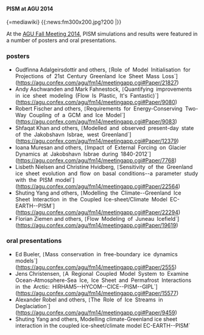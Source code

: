 #### PISM at AGU 2014

{=mediawiki}
{{:news:fm300x200.jpg?200 |}}

At the [AGU Fall Meeting
2014](http://fallmeeting.agu.org/2014/), PISM simulations and
results were featured in a number of posters and oral presentations.

### posters

* Gudfinna Adalgeirsdottir and others, `[`Role`` ``of`` ``Model`` ``Initialisation`` ``for`` ``Projections`` ``of`` ``21st`` ``Century`` ``Greenland`` ``Ice`` ``Sheet`` ``Mass`` ``Loss`](https://agu.confex.com/agu/fm14/meetingapp.cgi#Paper/21827)
* Andy Aschwanden and Mark Fahnestock, `[`Quantifying`` ``improvements`` ``in`` ``ice`` ``sheet`` ``modeling`` ``(Flow`` ``Is`` ``Plastic,`` ``It's`` ``Fantastic)`](https://agu.confex.com/agu/fm14/meetingapp.cgi#Paper/9080)
* Robert Fischer and others, `[`Requirements`` ``for`` ``Energy-Conserving`` ``Two-Way`` ``Coupling`` ``of`` ``a`` ``GCM`` ``and`` ``Ice`` ``Model`](https://agu.confex.com/agu/fm14/meetingapp.cgi#Paper/9083)
* Shfaqat Khan and others, `[`Modelled`` ``and`` ``observed`` ``present-day`` ``state`` ``of`` ``the`` ``Jakobshavn`` ``Isbrae,`` ``west`` ``Greenland`](https://agu.confex.com/agu/fm14/meetingapp.cgi#Paper/12379)
* Ioana Muresan and others, `[`Impact`` ``of`` ``External`` ``Forcing`` ``on`` ``Glacier`` ``Dynamics`` ``at`` ``Jakobshavn`` ``Isbrae`` ``during`` ``1840-2012`](https://agu.confex.com/agu/fm14/meetingapp.cgi#Paper/7768)
* Lisbeth Nielsen and Christine Hvidberg, `[`Sensitivity`` ``of`` ``the`` ``Greenland`` ``ice`` ``sheet`` ``evolution`` ``and`` ``flow`` ``on`` ``basal`` ``conditions--a`` ``parameter`` ``study`` ``with`` ``the`` ``PISM`` ``model`](https://agu.confex.com/agu/fm14/meetingapp.cgi#Paper/22564)
* Shuting Yang and others, `[`Modelling`` ``the`` ``Climate--Greenland`` ``Ice`` ``Sheet`` ``Interaction`` ``in`` ``the`` ``Coupled`` ``Ice-sheet/Climate`` ``Model`` ``EC-EARTH--PISM`](https://agu.confex.com/agu/fm14/meetingapp.cgi#Paper/22294)
* Florian Ziemen and others, `[`Flow`` ``Modeling`` ``of`` ``Juneau`` ``Icefield`](https://agu.confex.com/agu/fm14/meetingapp.cgi#Paper/19619)

### oral presentations

* Ed Bueler, `[`Mass`` ``conservation`` ``in`` ``free-boundary`` ``ice`` ``dynamics`` ``models`](https://agu.confex.com/agu/fm14/meetingapp.cgi#Paper/2555)
* Jens Christensen, `[`A`` ``Regional`` ``Coupled`` ``Model`` ``System`` ``to`` ``Examine`` ``Ocean-Atmosphere-Sea`` ``Ice,`` ``Ice`` ``Sheet`` ``and`` ``Permafrost`` ``Interactions`` ``in`` ``the`` ``Arctic:`` ``HIRHAM5--HYCOM--CICE--PISM--GIPL`](https://agu.confex.com/agu/fm14/meetingapp.cgi#Paper/15577)
* Alexander Robel and others, `[`The`` ``Role`` ``of`` ``Ice`` ``Streams`` ``in`` ``Deglaciation`](https://agu.confex.com/agu/fm14/meetingapp.cgi#Paper/9459)
* Shuting Yang and others, Modelling climate-Greenland ice sheet interaction in the coupled ice-sheet/climate model EC-EARTH--PISM`
